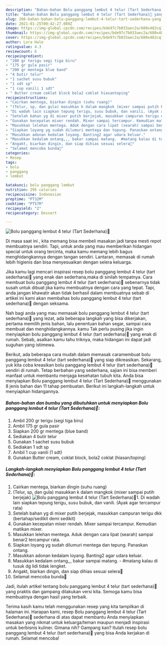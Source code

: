 ```yaml
---
description: "Bahan-bahan Bolu panggang lembut 4 telur (Tart Sederhana)🤗 yang lezat dan Mudah Dibuat"
title: "Bahan-bahan Bolu panggang lembut 4 telur (Tart Sederhana)🤗 yang lezat dan Mudah Dibuat"
slug: 266-bahan-bahan-bolu-panggang-lembut-4-telur-tart-sederhana-yang-lezat-dan-mudah-dibuat
date: 2021-01-25T00:42:27.089Z
image: https://img-global.cpcdn.com/recipes/bde97c7b033aec2a/680x482cq70/bolu-panggang-lembut-4-telur-tart-sederhana🤗-foto-resep-utama.jpg
thumbnail: https://img-global.cpcdn.com/recipes/bde97c7b033aec2a/680x482cq70/bolu-panggang-lembut-4-telur-tart-sederhana🤗-foto-resep-utama.jpg
cover: https://img-global.cpcdn.com/recipes/bde97c7b033aec2a/680x482cq70/bolu-panggang-lembut-4-telur-tart-sederhana🤗-foto-resep-utama.jpg
author: Lora Hale
ratingvalue: 4.3
reviewcount: 6
recipeingredient:
- "200 gr terigu segi tiga biru"
- "175 gr gula pasir"
- "200 gr mentega blue band"
- "4 butir telur"
- "1 sachet susu bubuk"
- "1 sdt sp"
- "1 cup vanili 1 sdt"
- " Butter cream coklat block bola2 coklat hiasantoping"
recipeinstructions:
- "Cairkan mentega, biarkan dingin (suhu ruang)"
- "(Telur, sp, dan gula) masukkan k dalam mangkok (mixer sampai putih berjejak)"
- "Di wadah lain siapkan tepung terigu, susu bubuk, dan vanili. (Ayak agar tercampur rata)"
- "Setelah bahan yg di mixer putih berjejak, masukkan campuran terigu dkk (bertahap/sedikit demi sedikit)"
- "Gunakan kecepatan mixer rendah. Mixer sampai tercampur. Kemudian matikan mixer."
- "Masukkan lelehan mentega. Aduk dengan cara lipat (searah) sampai benar2 tercampur rata."
- "Siapkan loyang yg sudah dilumuri mentega dan tepung. Panaskan ontang."
- "Masukkan adonan kedalam loyang. Banting2 agar udara keluar."
- "Masukkan kedalam ontang,,, bakar sampai matang.  #matang kalau di tusuk dg lidi tidak lengket."
- "Angakt, biarkan dingin, dan siap dihias sesuai selera🤗"
- "Selamat mencoba bunda🤗"
categories:
- Resep
tags:
- bolu
- panggang
- lembut

katakunci: bolu panggang lembut 
nutrition: 295 calories
recipecuisine: Indonesian
preptime: "PT32M"
cooktime: "PT57M"
recipeyield: "2"
recipecategory: Dessert

---
```



![Bolu panggang lembut 4 telur (Tart Sederhana)🤗](https://img-global.cpcdn.com/recipes/bde97c7b033aec2a/680x482cq70/bolu-panggang-lembut-4-telur-tart-sederhana🤗-foto-resep-utama.jpg)

Di masa  saat ini , kita memang bisa membeli masakan jadi tanpa mesti repot membuatnya sendiri. Tapi, untuk anda yang mau memberikan hidangan special untuk orang tercinta, maka kamu memang lebih bagus menghidangkannya dengan tangan sendiri. Lantaran, memasak di rumah lebih higienis dan bisa menyesuaikan dengan selera keluarga.

Jika kamu lagi mencari inspirasi resep bolu panggang lembut 4 telur (tart sederhana)🤗 yang enak dan sederhana,maka di sinilah tempatnya. Cara membuat bolu panggang lembut 4 telur (tart sederhana)🤗  sebenarnya tidak susah untuk dibuat jika kamu membuatnya dengan cara yang tepat. Tapi, anda jangan khawatir akan tidak berhasil dalam membuatnya 
sebab di artikel ini kami akan membahas bolu panggang lembut 4 telur (tart sederhana)🤗 dengan seksama.  



Nah bagi anda yang mau memasak bolu panggang lembut 4 telur (tart sederhana)🤗 yang lezat, ada beberapa langkah yang bisa dikerjakan, pertama memilih jenis bahan, lalu penentuan bahan segar, sampai cara membuat dan menghidangkannya. kamu Tak perlu pusing jika ingin menyiapkan bolu panggang lembut 4 telur (tart sederhana)🤗 yang enak di rumah. Sebab, asalkan kamu  tahu triknya, maka hidangan ini dapat jadi suguhan yang istimewa.

Berikut, ada beberapa cara mudah dalam memasak caramembuat bolu panggang lembut 4 telur (tart sederhana)🤗 yang siap dikreasikan. Sekarang, yuk kita coba kreasikan bolu panggang lembut 4 telur (tart sederhana)🤗 sendiri di rumah. Tetap berbahan yang sederhana, sajian ini bisa memberi manfaat untuk membantu menjaga kesehatan tubuh kita. Anda bisa menyiapkan Bolu panggang lembut 4 telur (Tart Sederhana)🤗 menggunakan 8 jenis bahan dan 11 tahap pembuatan. Berikut ini langkah-langkah untuk menyiapkan hidangannya.

<!--inarticleads1-->

##### Bahan-bahan dan bumbu yang dibutuhkan untuk menyiapkan Bolu panggang lembut 4 telur (Tart Sederhana)🤗:

1. Ambil 200 gr terigu (segi tiga biru)
1. Ambil 175 gr gula pasir
1. Siapkan 200 gr mentega (blue band)
1. Sediakan 4 butir telur
1. Gunakan 1 sachet susu bubuk
1. Sediakan 1 sdt sp
1. Ambil 1 cup vanili (1 sdt)
1. Gunakan  Butter cream, coklat block, bola2 coklat (hiasan/toping)




<!--inarticleads2-->

##### Langkah-langkah menyiapkan Bolu panggang lembut 4 telur (Tart Sederhana)🤗:

1. Cairkan mentega, biarkan dingin (suhu ruang)
1. (Telur, sp, dan gula) masukkan k dalam mangkok (mixer sampai putih berjejak)
<img src="https://img-global.cpcdn.com/steps/1acb75f815cacc1d/160x128cq70/bolu-panggang-lembut-4-telur-tart-sederhana🤗-langkah-memasak-2-foto.jpg" alt="Bolu panggang lembut 4 telur (Tart Sederhana)🤗">1. Di wadah lain siapkan tepung terigu, susu bubuk, dan vanili. (Ayak agar tercampur rata)
1. Setelah bahan yg di mixer putih berjejak, masukkan campuran terigu dkk (bertahap/sedikit demi sedikit)
1. Gunakan kecepatan mixer rendah. Mixer sampai tercampur. Kemudian matikan mixer.
1. Masukkan lelehan mentega. Aduk dengan cara lipat (searah) sampai benar2 tercampur rata.
1. Siapkan loyang yg sudah dilumuri mentega dan tepung. Panaskan ontang.
1. Masukkan adonan kedalam loyang. Banting2 agar udara keluar.
1. Masukkan kedalam ontang,,, bakar sampai matang.  - #matang kalau di tusuk dg lidi tidak lengket.
1. Angakt, biarkan dingin, dan siap dihias sesuai selera🤗
1. Selamat mencoba bunda🤗




Jadi, itulah artikel tentang  bolu panggang lembut 4 telur (tart sederhana)🤗  yang praktis dan gampang dilakukan versi kita. Semoga kamu bisa membuatnya dengan hasil yang terbaik. 

Terima kasih kamu telah menggunakan resep yang kita tampilkan di halaman ini. Harapan kami, resep  Bolu panggang lembut 4 telur (Tart Sederhana)🤗 sederhana di atas dapat membantu Anda menyiapkan masakan yang nikmat untuk keluarga/teman maupun menjadi inspirasi untuk berbisnis kuliner. Gimana nih? Gampang kan? Itulah resep bolu panggang lembut 4 telur (tart sederhana)🤗 yang bisa Anda kerjakan di rumah. Selamat mencoba!

